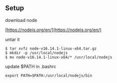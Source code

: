 ## Setup

download node 

[https://nodejs.org/en/](https://nodejs.org/en/)

untar it

```
$ tar xvfz node-v16.14.1-linux-x64.tar.gz
$ mkdir -p /usr/local/nodejs
$ mv node-v16.14.1-linux-x64/* /usr/local/nodejs
```

update $PATH in .bashrc
```
export PATH=$PATH:/usr/local/nodejs/bin
```
